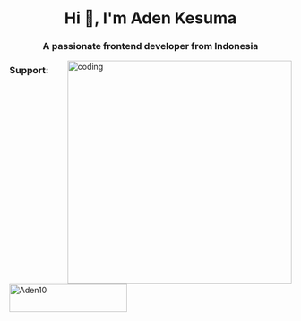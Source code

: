 

<h1 align="center">Hi 👋, I'm Aden Kesuma</h1>
<h3 align="center">A passionate frontend developer from Indonesia</h3>

<img align="right" alt="coding" width="400" src="https://media.tenor.com/GfSX-u7VGM4AAAAC/coding.gif" />

<h3 align="left">Support:</h3>
<p><a href="https://ko-fi.com/Aden10"> <img align="left" src="https://cdn.ko-fi.com/cdn/kofi3.png?v=3" height="50" width="210" alt="Aden10" /></a></p><br><br>
